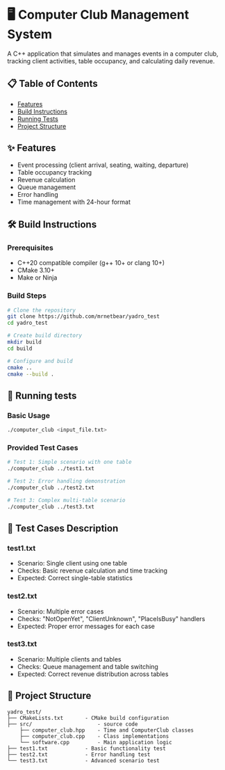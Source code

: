 # 🖥️ Computer Club Management System

A C++ application that simulates and manages events in a computer club, tracking client activities, table occupancy, and calculating daily revenue.

## 📋 Table of Contents
- [Features](#-features)
- [Build Instructions](#-build-instructions)
- [Running Tests](#-running-tests)
- [Project Structure](#-project-structure)

## ✨ Features
- Event processing (client arrival, seating, waiting, departure)
- Table occupancy tracking
- Revenue calculation
- Queue management
- Error handling
- Time management with 24-hour format

## 🛠 Build Instructions

### Prerequisites
- C++20 compatible compiler (g++ 10+ or clang 10+)
- CMake 3.10+
- Make or Ninja

### Build Steps
```bash
# Clone the repository
git clone https://github.com/mrnetbear/yadro_test
cd yadro_test

# Create build directory
mkdir build
cd build

# Configure and build
cmake ..
cmake --build .
```
## 🧪 Running tests

### Basic Usage
```bash
./computer_club <input_file.txt>
```

### Provided Test Cases
```bash
# Test 1: Simple scenario with one table
./computer_club ../test1.txt

# Test 2: Error handling demonstration
./computer_club ../test2.txt

# Test 3: Complex multi-table scenario
./computer_club ../test3.txt
```

## 📑 Test Cases Description

### test1.txt

- Scenario: Single client using one table
- Checks: Basic revenue calculation and time tracking
- Expected: Correct single-table statistics

### test2.txt

- Scenario: Multiple error cases
- Checks: "NotOpenYet", "ClientUnknown", "PlaceIsBusy" handlers
- Expected: Proper error messages for each case

### test3.txt

- Scenario: Multiple clients and tables
- Checks: Queue management and table switching
- Expected: Correct revenue distribution across tables

## 📂 Project Structure

```
yadro_test/
├── CMakeLists.txt       - CMake build configuration
├── src/                     - source code
    ├── computer_club.hpp    - Time and ComputerClub classes
    ├── computer_club.cpp    - Class implementations
    └── software.cpp         - Main application logic
├── test1.txt            - Basic functionality test
├── test2.txt            - Error handling test
└── test3.txt            - Advanced scenario test
```